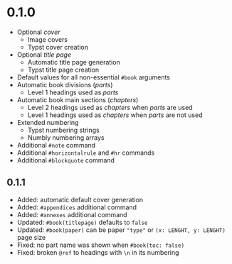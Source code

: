 # 0.1.0

- Optional _cover_
  - Image covers
  - Typst cover creation
- Optional _title page_
  - Automatic title page generation
  - Typst title page creation
- Default values for all non-essential `#book` arguments
- Automatic book divisions (_parts_)
  - Level 1 headings used as _parts_
- Automatic book main sections (_chapters_)
  - Level 2 headings used as _chapters_ when _parts_ are used
  - Level 1 headings used as _chapters_ when _parts_ are not used
- Extended numbering
  - Typst numbering strings
  - Numbly numbering arrays
- Additional `#note` command
- Additional `#horizontalrule` and `#hr` commands
- Additional `#blockquote` command

## 0.1.1

- Added: automatic default cover generation
- Added: `#appendices` additional command
- Added: `#annexes` additional command
- Updated: `#book(titlepage)` defaults to `false`
- Updated: `#book(paper)` can be paper `"type"` or `(x: LENGHT, y: LENGHT)` page size
- Fixed: no part name was shown when `#book(toc: false)`
- Fixed: broken `@ref` to headings with `\n` in its numbering